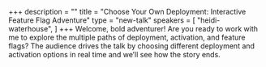 +++
description = ""
title = "Choose Your Own Deployment: Interactive Feature Flag Adventure"
type = "new-talk"
speakers = [
        "heidi-waterhouse",
]
+++
Welcome, bold adventurer! Are you ready to work with me to explore the multiple paths of deployment, activation, and feature flags? The audience drives the talk by choosing different deployment and activation options in real time and we’ll see how the story ends.
